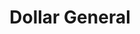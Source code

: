 ---
title: "Dollar General"
url: /bossier-city/dollar-general-barksdale-boulevard-2/
shop: variety store
---